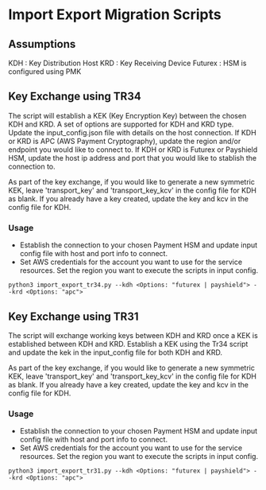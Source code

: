 # Import Export Migration Scripts

## Assumptions
KDH : Key Distribution Host
KRD : Key Receiving Device
Futurex : HSM is configured using PMK

## Key Exchange using TR34

The script will establish a KEK (Key Encryption Key) between the chosen KDH and KRD. A set of options are supported for KDH and KRD type.
Update the input_config.json file with details on the host connection.
If KDH or KRD is APC (AWS Payment Cryptography), update the region and/or endpoint you would like to connect to.
If KDH or KRD is Futurex or Payshield HSM, update the host ip address and port that you would like to stablish the connection to.

As part of the key exchange, if you would like to generate a new symmetric KEK, leave 'transport_key' and 'transport_key_kcv' in the config file for KDH as blank.
If you already have a key created, update the key and kcv in the config file for KDH.

### Usage

* Establish the connection to your chosen Payment HSM and update input config file with host and port info to connect.
* Set AWS credentials for the account you want to use for the service resources. Set the region you want to execute the scripts in input config.

```
python3 import_export_tr34.py --kdh <Options: "futurex | payshield"> --krd <Options: "apc">
```

## Key Exchange using TR31
The script will exchange working keys between KDH and KRD once a KEK is established between KDH and KRD.
Establish a KEK using the Tr34 script and update the kek in the input_config file for both KDH and KRD.

As part of the key exchange, if you would like to generate a new symmetric KEK, leave 'transport_key' and 'transport_key_kcv' in the config file for KDH as blank.
If you already have a key created, update the key and kcv in the config file for KDH.

### Usage

* Establish the connection to your chosen Payment HSM and update input config file with host and port info to connect.
* Set AWS credentials for the account you want to use for the service resources. Set the region you want to execute the scripts in input config.

```
python3 import_export_tr31.py --kdh <Options: "futurex | payshield"> --krd <Options: "apc">
```
